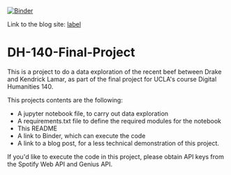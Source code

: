 [![Binder](https://mybinder.org/badge_logo.svg)](https://mybinder.org/v2/gh/johnamii/DH-140-Final-Project/main)

Link to the blog site:  [label](https://johnamii.github.io/DH-140-Final-Project/)

# DH-140-Final-Project

This is a project to do a data exploration of the recent beef between Drake and Kendrick Lamar, as part of the final project for UCLA's course Digital Humanities 140.

This projects contents are the following:
* A jupyter notebook file, to carry out data exploration
* A requirements.txt file to define the required modules for the notebook
* This README
* A link to Binder, which can execute the code
* A link to a blog post, for a less technical demonstration of this project.

If you'd like to execute the code in this project, please obtain API keys from the Spotify Web API and Genius API.